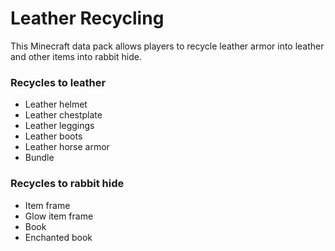 # Leather Recycling

This Minecraft data pack allows players to recycle leather armor into leather and other items into rabbit hide.

### Recycles to leather
- Leather helmet
- Leather chestplate
- Leather leggings
- Leather boots
- Leather horse armor
- Bundle

### Recycles to rabbit hide
- Item frame
- Glow item frame
- Book
- Enchanted book
